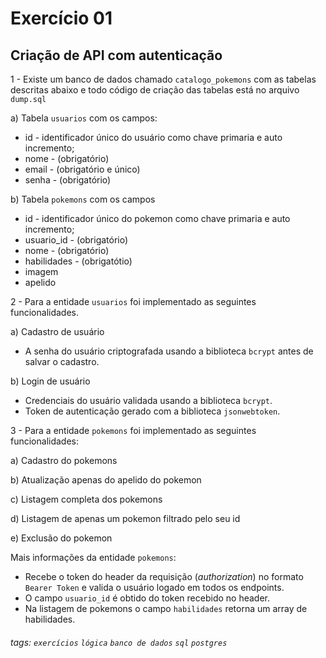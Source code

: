 
# Exercício 01

## Criação de API com autenticação

1 - Existe um banco de dados chamado `catalogo_pokemons` com as tabelas descritas abaixo e todo código de criação das tabelas está no arquivo `dump.sql`

a) Tabela `usuarios` com os campos:

- id - identificador único do usuário como chave primaria e auto incremento;
- nome - (obrigatório)
- email - (obrigatório e único)
- senha - (obrigatório)

b) Tabela `pokemons` com os campos

- id - identificador único do pokemon como chave primaria e auto incremento;
- usuario_id - (obrigatório)
- nome - (obrigatório)
- habilidades - (obrigatótio)
- imagem
- apelido

2 - Para a entidade `usuarios` foi implementado as seguintes funcionalidades.

a) Cadastro de usuário

- A senha do usuário criptografada usando a biblioteca `bcrypt` antes de salvar o cadastro.

b) Login de usuário

- Credenciais do usuário validada usando a biblioteca `bcrypt`.
- Token de autenticação gerado com a biblioteca `jsonwebtoken`.

3 - Para a entidade `pokemons` foi implementado as seguintes funcionalidades:

a) Cadastro do pokemons

b) Atualização apenas do apelido do pokemon

c) Listagem completa dos pokemons

d) Listagem de apenas um pokemon filtrado pelo seu id

e) Exclusão do pokemon

Mais informações da entidade `pokemons`:

- Recebe o token do header da requisição (_authorization_) no formato `Bearer Token` e valida o usuário logado em todos os endpoints.
- O campo `usuario_id` é obtido do token recebido no header.
- Na listagem de pokemons o campo `habilidades` retorna um array de habilidades.

###### tags: `exercícios` `lógica` `banco de dados` `sql` `postgres`
